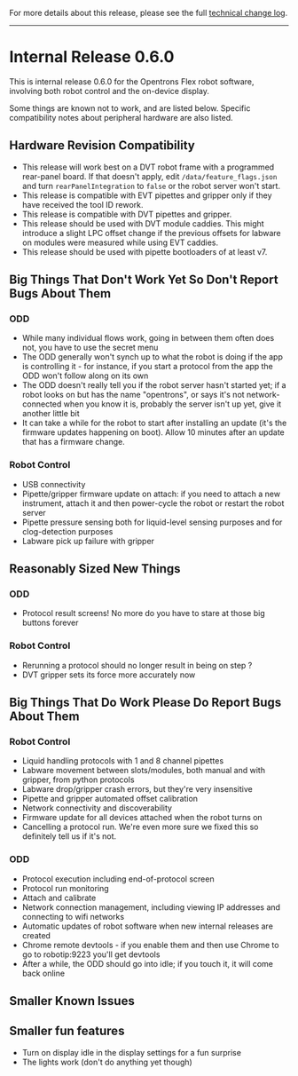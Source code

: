 For more details about this release, please see the full [technical change log][]. 

[technical change log]: https://github.com/Opentrons/opentrons/releases

---

# Internal Release 0.6.0

This is internal release 0.6.0 for the Opentrons Flex robot software, involving both robot control and the on-device display.

Some things are known not to work, and are listed below. Specific compatibility notes about peripheral hardware are also listed.

## Hardware Revision Compatibility

- This release will work best on a DVT robot frame with a programmed rear-panel board. If that doesn't apply, edit `/data/feature_flags.json` and turn `rearPanelIntegration` to `false` or the robot server won't start.
- This release is compatible with EVT pipettes and gripper only if they have received the tool ID rework.
- This release is compatible with DVT pipettes and gripper.
- This release should be used with DVT module caddies. This might introduce a slight LPC offset change if the previous offsets for labware on modules were measured while using EVT caddies.
- This release should be used with pipette bootloaders of at least v7.

## Big Things That Don't Work Yet So Don't Report Bugs About Them

### ODD
- While many individual flows work, going in between them often does not, you have to use the secret menu
- The ODD generally won't synch up to what the robot is doing if the app is controlling it - for instance, if you start a protocol from the app the ODD won't follow along on its own
- The ODD doesn't really tell you if the robot server hasn't started yet; if a robot looks on but has the name "opentrons", or says it's not network-connected when you know it is, probably the server isn't up yet, give it another little bit
- It can take a while for the robot to start after installing an update (it's the firmware updates happening on boot). Allow 10 minutes after an update that has a firmware change.

### Robot Control
- USB connectivity
- Pipette/gripper firmware update on attach: if you need to attach a new instrument, attach it and then power-cycle the robot or restart the robot server
- Pipette pressure sensing both for liquid-level sensing purposes and for clog-detection purposes
- Labware pick up failure with gripper

## Reasonably Sized New Things
### ODD
- Protocol result screens! No more do you have to stare at those big buttons forever

### Robot Control
- Rerunning a protocol should no longer result in being on step ?
- DVT gripper sets its force more accurately now

## Big Things That Do Work Please Do Report Bugs About Them
### Robot Control
- Liquid handling protocols with 1 and 8 channel pipettes
- Labware movement between slots/modules, both manual and with gripper, from python protocols
- Labware drop/gripper crash errors, but they're very insensitive
- Pipette and gripper automated offset calibration
- Network connectivity and discoverability
- Firmware update for all devices attached when the robot turns on
- Cancelling a protocol run. We're even more sure we fixed this so definitely tell us if it's not.

### ODD
- Protocol execution including end-of-protocol screen
- Protocol run monitoring
- Attach and calibrate
- Network connection management, including viewing IP addresses and connecting to wifi networks
- Automatic updates of robot software when new internal releases are created
- Chrome remote devtools - if you enable them and then use Chrome to go to robotip:9223 you'll get devtools
- After a while, the ODD should go into idle; if you touch it, it will come back online

## Smaller Known Issues

## Smaller fun features
- Turn on display idle in the display settings for a fun surprise
- The lights work (don't do anything yet though)

